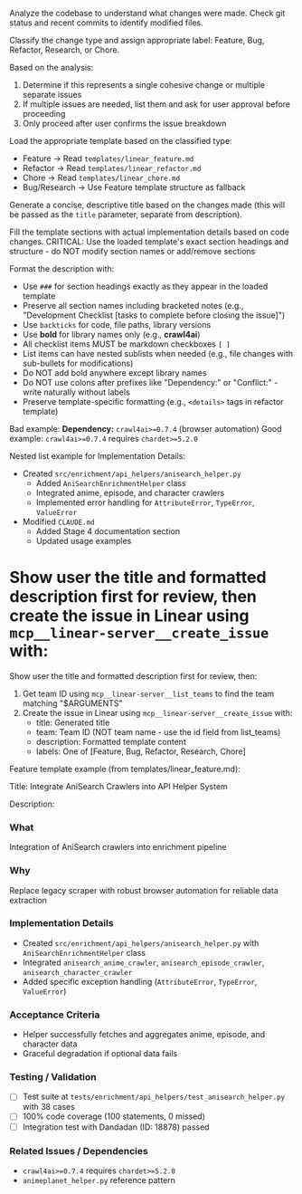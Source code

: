 Analyze the codebase to understand what changes were made. Check git status and recent commits to identify modified files.

Classify the change type and assign appropriate label: Feature, Bug, Refactor, Research, or Chore.

Based on the analysis:

1. Determine if this represents a single cohesive change or multiple separate issues
2. If multiple issues are needed, list them and ask for user approval before proceeding
3. Only proceed after user confirms the issue breakdown

Load the appropriate template based on the classified type:

- Feature → Read `templates/linear_feature.md`
- Refactor → Read `templates/linear_refactor.md`
- Chore → Read `templates/linear_chore.md`
- Bug/Research → Use Feature template structure as fallback

Generate a concise, descriptive title based on the changes made (this will be passed as the `title` parameter, separate from description).

Fill the template sections with actual implementation details based on code changes. CRITICAL: Use the loaded template's exact section headings and structure - do NOT modify section names or add/remove sections

Format the description with:

- Use `###` for section headings exactly as they appear in the loaded template
- Preserve all section names including bracketed notes (e.g., "Development Checklist [tasks to complete before closing the issue]")
- Use `backticks` for code, file paths, library versions
- Use **bold** for library names only (e.g., **crawl4ai**)
- All checklist items MUST be markdown checkboxes `[ ]`
- List items can have nested sublists when needed (e.g., file changes with sub-bullets for modifications)
- Do NOT add bold anywhere except library names
- Do NOT use colons after prefixes like "Dependency:" or "Conflict:" - write naturally without labels
- Preserve template-specific formatting (e.g., `<details>` tags in refactor template)

Bad example: **Dependency:** `crawl4ai>=0.7.4` (browser automation)
Good example: `crawl4ai>=0.7.4` requires `chardet>=5.2.0`

Nested list example for Implementation Details:

- Created `src/enrichment/api_helpers/anisearch_helper.py`
  - Added `AniSearchEnrichmentHelper` class
  - Integrated anime, episode, and character crawlers
  - Implemented error handling for `AttributeError`, `TypeError`, `ValueError`
- Modified `CLAUDE.md`
  - Added Stage 4 documentation section
  - Updated usage examples

# Show user the title and formatted description first for review, then create the issue in Linear using `mcp__linear-server__create_issue` with:

Show user the title and formatted description first for review, then:

1. Get team ID using `mcp__linear-server__list_teams` to find the team matching "$ARGUMENTS"
2. Create the issue in Linear using `mcp__linear-server__create_issue` with:
   - title: Generated title
   - team: Team ID (NOT team name - use the id field from list_teams)
   - description: Formatted template content
   - labels: One of [Feature, Bug, Refactor, Research, Chore]

Feature template example (from templates/linear_feature.md):

Title: Integrate AniSearch Crawlers into API Helper System

Description:

### What

Integration of AniSearch crawlers into enrichment pipeline

### Why

Replace legacy scraper with robust browser automation for reliable data extraction

### Implementation Details

- Created `src/enrichment/api_helpers/anisearch_helper.py` with `AniSearchEnrichmentHelper` class
- Integrated `anisearch_anime_crawler`, `anisearch_episode_crawler`, `anisearch_character_crawler`
- Added specific exception handling (`AttributeError`, `TypeError`, `ValueError`)

### Acceptance Criteria

- Helper successfully fetches and aggregates anime, episode, and character data
- Graceful degradation if optional data fails

### Testing / Validation

- [ ] Test suite at `tests/enrichment/api_helpers/test_anisearch_helper.py` with 38 cases
- [ ] 100% code coverage (100 statements, 0 missed)
- [ ] Integration test with Dandadan (ID: 18878) passed

### Related Issues / Dependencies

- `crawl4ai>=0.7.4` requires `chardet>=5.2.0`
- `animeplanet_helper.py` reference pattern
